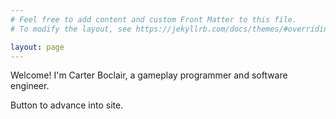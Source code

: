 ```yaml
---
# Feel free to add content and custom Front Matter to this file.
# To modify the layout, see https://jekyllrb.com/docs/themes/#overriding-theme-defaults

layout: page
---
```


Welcome! I'm Carter Boclair, a gameplay programmer and software engineer.

Button to advance into site.
